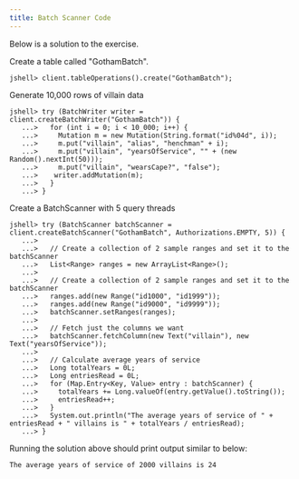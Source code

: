 ```yaml
---
title: Batch Scanner Code
---
```


Below is a solution to the exercise.

Create a table called "GothamBatch".

```commandline
jshell> client.tableOperations().create("GothamBatch");
```

Generate 10,000 rows of villain data

```commandline
jshell> try (BatchWriter writer = client.createBatchWriter("GothamBatch")) {
   ...>   for (int i = 0; i < 10_000; i++) {
   ...>     Mutation m = new Mutation(String.format("id%04d", i));
   ...>     m.put("villain", "alias", "henchman" + i);
   ...>     m.put("villain", "yearsOfService", "" + (new Random().nextInt(50)));
   ...>     m.put("villain", "wearsCape?", "false");
   ...>    writer.addMutation(m);
   ...>   }
   ...> }
```

Create a BatchScanner with 5 query threads
```commandline
jshell> try (BatchScanner batchScanner = client.createBatchScanner("GothamBatch", Authorizations.EMPTY, 5)) {
   ...> 
   ...>   // Create a collection of 2 sample ranges and set it to the batchScanner
   ...>   List<Range> ranges = new ArrayList<Range>();
   ...> 
   ...>   // Create a collection of 2 sample ranges and set it to the batchScanner
   ...>   ranges.add(new Range("id1000", "id1999"));
   ...>   ranges.add(new Range("id9000", "id9999"));
   ...>   batchScanner.setRanges(ranges);
   ...> 
   ...>   // Fetch just the columns we want
   ...>   batchScanner.fetchColumn(new Text("villain"), new Text("yearsOfService"));
   ...> 
   ...>   // Calculate average years of service
   ...>   Long totalYears = 0L;
   ...>   Long entriesRead = 0L;
   ...>   for (Map.Entry<Key, Value> entry : batchScanner) {
   ...>     totalYears += Long.valueOf(entry.getValue().toString());
   ...>     entriesRead++;
   ...>   }
   ...>   System.out.println("The average years of service of " + entriesRead + " villains is " + totalYears / entriesRead);
   ...> }
```

Running the solution above should print output similar to below:

```
The average years of service of 2000 villains is 24
```
